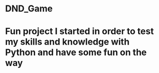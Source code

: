 # DND_Game
# Fun project I started in order to test my skills and knowledge with Python and have some fun on the way
